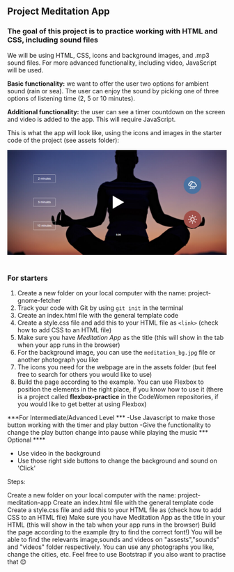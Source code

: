 ## Project Meditation App

### The goal of this project is to practice working with HTML and CSS, including sound files

We will be using HTML, CSS, icons and background images, and .mp3 sound files. For more advanced functionality, including video, JavaScript will be used.

**Basic functionality:** we want to offer the user two options for ambient sound (rain or sea). The user can enjoy the sound by picking one of three options of listening time (2, 5 or 10 minutes).

**Additional functionality:** the user can see a timer countdown on the screen and video is added to the app. This will require JavaScript.

This is what the app will look like, using the icons and images in the starter code of the project (see assets folder):  

<img src="/meditation_screenshot.png" width="600" /> 

### For starters

1. Create a new folder on your local computer with the name: project-gnome-fetcher
1. Track your code with Git by using `git init` in the terminal
1. Create an index.html file with the general template code
1. Create a style.css file and add this to your HTML file as `<link>` (check how to add CSS to an HTML file)
1. Make sure you have *Meditation App* as the title (this will show in the tab when your app runs in the browser)
1. For the background image, you can use the `meditation_bg.jpg` file or another photograph you like
1. The icons you need for the webpage are in the assets folder (but feel free to search for others you would like to use)
1. Build the page according to the example. You can use Flexbox to position the elements in the right place, if you know how to use it (there is a project called **flexbox-practice** in the CodeWomen repositories, if you would like to get better at using Flexbox)




***For Intermediate/Advanced Level ***
 -Use Javascript to make those button working with the timer and play button 
 -Give the functionality to change the play button change into pause while playing the music
*** Optional ****
 - Use video in the  background
 - Use those right side buttons to change the background and sound on 'Click'



Steps:

Create a new folder on your local computer with the name: project-meditation-app
Create an index.html file with the general template code
Create a style.css file and add this to your HTML file as <link> (check how to add CSS to an HTML file)
Make sure you have Meditation App as the title in your HTML (this will show in the tab when your app runs in the browser)
Build the page according to the example (try to find the correct font!)
You will be able to find the relevants image,sounds and videos on "assests","sounds" and "videos" folder respectively.
You can use any photographs you like, change the cities, etc.
Feel free to use Bootstrap if you also want to practise that 😊